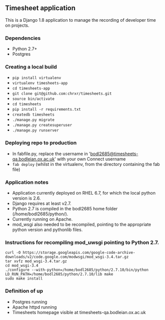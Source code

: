 ## Timesheet application

This is a Django 1.8 application to manage the recording of developer time on projects.

### Dependencies

* Python 2.7+
* Postgres

### Creating a local build

* `pip install virtualenv`
* `virtualenv timesheets-app`
* `cd timesheets-app`
* `git clone git@github.com:chrxr/timesheets.git`
* `source bin/activate`
* `cd timesheets`
* `pip install -r requirements.txt`
* `createdb timesheets`
* `./manage.py migrate`
* `./manage.py createsuperuser`
* `./manage.py runserver`

### Deploying repo to production

* In fabfile.py, replace the username in 'bodl2685@timesheets-qa.bodleian.ox.ac.uk' with your own Connect username
* `fab deploy` (whilst in the virtualenv, from the directory containing the fab file)

### Application notes

* Application currently deployed on RHEL 6.7, for which the local python version is 2.6.
* Django requires at least v2.7.
* Python 2.7 is compiled in the bodl2685 home folder (/home/bodl2685/python/).
* Currently running on Apache.
* mod_wsgi also needed to be recompiled, pointing to the appropriate python version and pythonlib files.

### Instructions for recompiling mod_uwsgi pointing to Python 2.7.

    curl -O https://storage.googleapis.com/google-code-archive-downloads/v2/code.google.com/modwsgi/mod_wsgi-3.4.tar.gz
    tar xvfz mod_wsgi-3.4.tar.gz
    cd mod_wsgi-3.4
    ./configure --with-python=/home/bodl2685/python/2.7.10/bin/python
    LD_RUN_PATH=/home/bodl2685/python/2.7.10/lib make
    sudo make install

### Definition of up

* Postgres running
* Apache httpd running
* Timesheets homepage visible at timesheets-qa.bodleian.ox.ac.uk
